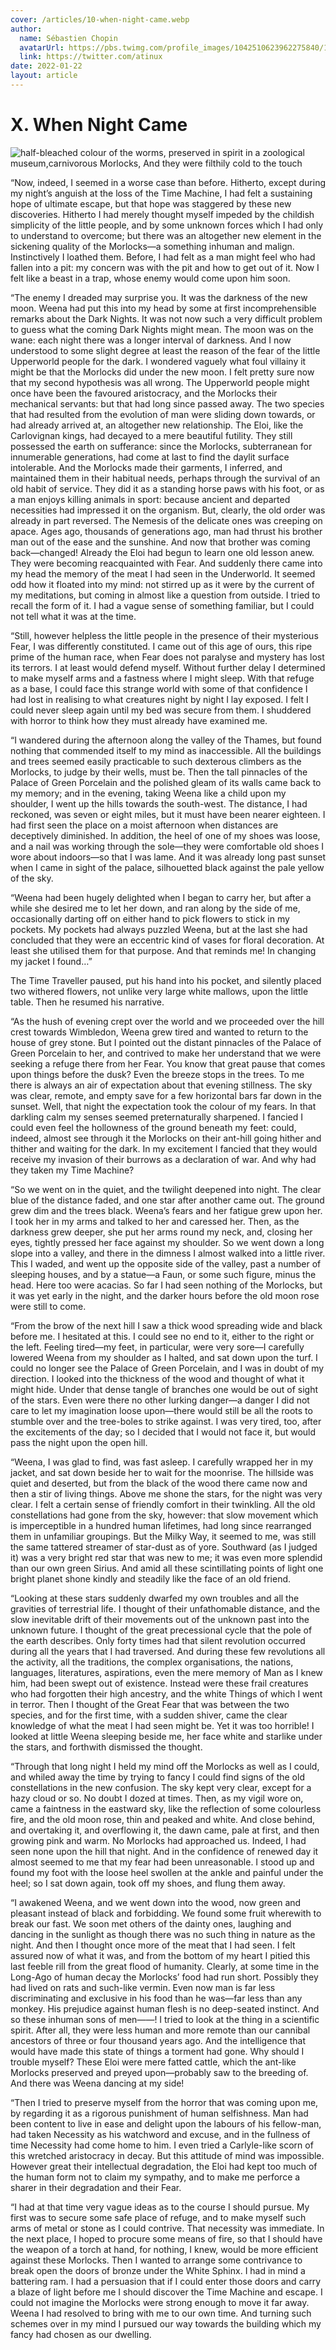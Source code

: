 ```yaml
---
cover: /articles/10-when-night-came.webp
author:
  name: Sébastien Chopin
  avatarUrl: https://pbs.twimg.com/profile_images/1042510623962275840/1Iw_Mvud_400x400.jpg
  link: https://twitter.com/atinux
date: 2022-01-22
layout: article
---
```


# X. When Night Came
![half-bleached colour of the worms, preserved in spirit in a zoological museum,carnivorous Morlocks, And they were filthily cold to the touch](/articles/10-when-night-came.webp)

“Now, indeed, I seemed in a worse case than before. Hitherto, except during my night’s anguish at the loss of the Time Machine, I had felt a sustaining hope of ultimate escape, but that hope was staggered by these new discoveries. Hitherto I had merely thought myself impeded by the childish simplicity of the little people, and by some unknown forces which I had only to understand to overcome; but there was an altogether new element in the sickening quality of the Morlocks—a something inhuman and malign. Instinctively I loathed them. Before, I had felt as a man might feel who had fallen into a pit: my concern was with the pit and how to get out of it. Now I felt like a beast in a trap, whose enemy would come upon him soon.

“The enemy I dreaded may surprise you. It was the darkness of the new moon. Weena had put this into my head by some at first incomprehensible remarks about the Dark Nights. It was not now such a very difficult problem to guess what the coming Dark Nights might mean. The moon was on the wane: each night there was a longer interval of darkness. And I now understood to some slight degree at least the reason of the fear of the little Upperworld people for the dark. I wondered vaguely what foul villainy it might be that the Morlocks did under the new moon. I felt pretty sure now that my second hypothesis was all wrong. The Upperworld people might once have been the favoured aristocracy, and the Morlocks their mechanical servants: but that had long since passed away. The two species that had resulted from the evolution of man were sliding down towards, or had already arrived at, an altogether new relationship. The Eloi, like the Carlovignan kings, had decayed to a mere beautiful futility. They still possessed the earth on sufferance: since the Morlocks, subterranean for innumerable generations, had come at last to find the daylit surface intolerable. And the Morlocks made their garments, I inferred, and maintained them in their habitual needs, perhaps through the survival of an old habit of service. They did it as a standing horse paws with his foot, or as a man enjoys killing animals in sport: because ancient and departed necessities had impressed it on the organism. But, clearly, the old order was already in part reversed. The Nemesis of the delicate ones was creeping on apace. Ages ago, thousands of generations ago, man had thrust his brother man out of the ease and the sunshine. And now that brother was coming back—changed! Already the Eloi had begun to learn one old lesson anew. They were becoming reacquainted with Fear. And suddenly there came into my head the memory of the meat I had seen in the Underworld. It seemed odd how it floated into my mind: not stirred up as it were by the current of my meditations, but coming in almost like a question from outside. I tried to recall the form of it. I had a vague sense of something familiar, but I could not tell what it was at the time.

“Still, however helpless the little people in the presence of their mysterious Fear, I was differently constituted. I came out of this age of ours, this ripe prime of the human race, when Fear does not paralyse and mystery has lost its terrors. I at least would defend myself. Without further delay I determined to make myself arms and a fastness where I might sleep. With that refuge as a base, I could face this strange world with some of that confidence I had lost in realising to what creatures night by night I lay exposed. I felt I could never sleep again until my bed was secure from them. I shuddered with horror to think how they must already have examined me.

“I wandered during the afternoon along the valley of the Thames, but found nothing that commended itself to my mind as inaccessible. All the buildings and trees seemed easily practicable to such dexterous climbers as the Morlocks, to judge by their wells, must be. Then the tall pinnacles of the Palace of Green Porcelain and the polished gleam of its walls came back to my memory; and in the evening, taking Weena like a child upon my shoulder, I went up the hills towards the south-west. The distance, I had reckoned, was seven or eight miles, but it must have been nearer eighteen. I had first seen the place on a moist afternoon when distances are deceptively diminished. In addition, the heel of one of my shoes was loose, and a nail was working through the sole—they were comfortable old shoes I wore about indoors—so that I was lame. And it was already long past sunset when I came in sight of the palace, silhouetted black against the pale yellow of the sky.

“Weena had been hugely delighted when I began to carry her, but after a while she desired me to let her down, and ran along by the side of me, occasionally darting off on either hand to pick flowers to stick in my pockets. My pockets had always puzzled Weena, but at the last she had concluded that they were an eccentric kind of vases for floral decoration. At least she utilised them for that purpose. And that reminds me! In changing my jacket I found…”

The Time Traveller paused, put his hand into his pocket, and silently placed two withered flowers, not unlike very large white mallows, upon the little table. Then he resumed his narrative.

“As the hush of evening crept over the world and we proceeded over the hill crest towards Wimbledon, Weena grew tired and wanted to return to the house of grey stone. But I pointed out the distant pinnacles of the Palace of Green Porcelain to her, and contrived to make her understand that we were seeking a refuge there from her Fear. You know that great pause that comes upon things before the dusk? Even the breeze stops in the trees. To me there is always an air of expectation about that evening stillness. The sky was clear, remote, and empty save for a few horizontal bars far down in the sunset. Well, that night the expectation took the colour of my fears. In that darkling calm my senses seemed preternaturally sharpened. I fancied I could even feel the hollowness of the ground beneath my feet: could, indeed, almost see through it the Morlocks on their ant-hill going hither and thither and waiting for the dark. In my excitement I fancied that they would receive my invasion of their burrows as a declaration of war. And why had they taken my Time Machine?

“So we went on in the quiet, and the twilight deepened into night. The clear blue of the distance faded, and one star after another came out. The ground grew dim and the trees black. Weena’s fears and her fatigue grew upon her. I took her in my arms and talked to her and caressed her. Then, as the darkness grew deeper, she put her arms round my neck, and, closing her eyes, tightly pressed her face against my shoulder. So we went down a long slope into a valley, and there in the dimness I almost walked into a little river. This I waded, and went up the opposite side of the valley, past a number of sleeping houses, and by a statue—a Faun, or some such figure, minus the head. Here too were acacias. So far I had seen nothing of the Morlocks, but it was yet early in the night, and the darker hours before the old moon rose were still to come.

“From the brow of the next hill I saw a thick wood spreading wide and black before me. I hesitated at this. I could see no end to it, either to the right or the left. Feeling tired—my feet, in particular, were very sore—I carefully lowered Weena from my shoulder as I halted, and sat down upon the turf. I could no longer see the Palace of Green Porcelain, and I was in doubt of my direction. I looked into the thickness of the wood and thought of what it might hide. Under that dense tangle of branches one would be out of sight of the stars. Even were there no other lurking danger—a danger I did not care to let my imagination loose upon—there would still be all the roots to stumble over and the tree-boles to strike against. I was very tired, too, after the excitements of the day; so I decided that I would not face it, but would pass the night upon the open hill.

“Weena, I was glad to find, was fast asleep. I carefully wrapped her in my jacket, and sat down beside her to wait for the moonrise. The hillside was quiet and deserted, but from the black of the wood there came now and then a stir of living things. Above me shone the stars, for the night was very clear. I felt a certain sense of friendly comfort in their twinkling. All the old constellations had gone from the sky, however: that slow movement which is imperceptible in a hundred human lifetimes, had long since rearranged them in unfamiliar groupings. But the Milky Way, it seemed to me, was still the same tattered streamer of star-dust as of yore. Southward (as I judged it) was a very bright red star that was new to me; it was even more splendid than our own green Sirius. And amid all these scintillating points of light one bright planet shone kindly and steadily like the face of an old friend.

“Looking at these stars suddenly dwarfed my own troubles and all the gravities of terrestrial life. I thought of their unfathomable distance, and the slow inevitable drift of their movements out of the unknown past into the unknown future. I thought of the great precessional cycle that the pole of the earth describes. Only forty times had that silent revolution occurred during all the years that I had traversed. And during these few revolutions all the activity, all the traditions, the complex organisations, the nations, languages, literatures, aspirations, even the mere memory of Man as I knew him, had been swept out of existence. Instead were these frail creatures who had forgotten their high ancestry, and the white Things of which I went in terror. Then I thought of the Great Fear that was between the two species, and for the first time, with a sudden shiver, came the clear knowledge of what the meat I had seen might be. Yet it was too horrible! I looked at little Weena sleeping beside me, her face white and starlike under the stars, and forthwith dismissed the thought.

“Through that long night I held my mind off the Morlocks as well as I could, and whiled away the time by trying to fancy I could find signs of the old constellations in the new confusion. The sky kept very clear, except for a hazy cloud or so. No doubt I dozed at times. Then, as my vigil wore on, came a faintness in the eastward sky, like the reflection of some colourless fire, and the old moon rose, thin and peaked and white. And close behind, and overtaking it, and overflowing it, the dawn came, pale at first, and then growing pink and warm. No Morlocks had approached us. Indeed, I had seen none upon the hill that night. And in the confidence of renewed day it almost seemed to me that my fear had been unreasonable. I stood up and found my foot with the loose heel swollen at the ankle and painful under the heel; so I sat down again, took off my shoes, and flung them away.

“I awakened Weena, and we went down into the wood, now green and pleasant instead of black and forbidding. We found some fruit wherewith to break our fast. We soon met others of the dainty ones, laughing and dancing in the sunlight as though there was no such thing in nature as the night. And then I thought once more of the meat that I had seen. I felt assured now of what it was, and from the bottom of my heart I pitied this last feeble rill from the great flood of humanity. Clearly, at some time in the Long-Ago of human decay the Morlocks’ food had run short. Possibly they had lived on rats and such-like vermin. Even now man is far less discriminating and exclusive in his food than he was—far less than any monkey. His prejudice against human flesh is no deep-seated instinct. And so these inhuman sons of men——! I tried to look at the thing in a scientific spirit. After all, they were less human and more remote than our cannibal ancestors of three or four thousand years ago. And the intelligence that would have made this state of things a torment had gone. Why should I trouble myself? These Eloi were mere fatted cattle, which the ant-like Morlocks preserved and preyed upon—probably saw to the breeding of. And there was Weena dancing at my side!

“Then I tried to preserve myself from the horror that was coming upon me, by regarding it as a rigorous punishment of human selfishness. Man had been content to live in ease and delight upon the labours of his fellow-man, had taken Necessity as his watchword and excuse, and in the fullness of time Necessity had come home to him. I even tried a Carlyle-like scorn of this wretched aristocracy in decay. But this attitude of mind was impossible. However great their intellectual degradation, the Eloi had kept too much of the human form not to claim my sympathy, and to make me perforce a sharer in their degradation and their Fear.

“I had at that time very vague ideas as to the course I should pursue. My first was to secure some safe place of refuge, and to make myself such arms of metal or stone as I could contrive. That necessity was immediate. In the next place, I hoped to procure some means of fire, so that I should have the weapon of a torch at hand, for nothing, I knew, would be more efficient against these Morlocks. Then I wanted to arrange some contrivance to break open the doors of bronze under the White Sphinx. I had in mind a battering ram. I had a persuasion that if I could enter those doors and carry a blaze of light before me I should discover the Time Machine and escape. I could not imagine the Morlocks were strong enough to move it far away. Weena I had resolved to bring with me to our own time. And turning such schemes over in my mind I pursued our way towards the building which my fancy had chosen as our dwelling.

